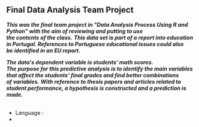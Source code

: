 ## Final Data Analysis Team Project  

***This was the final team project in "Data Analysis Process Using R and Python" 
with the aim of reviewing and putting to use </br> the contents of the class.*** ***This data set is part of a report into education in Portugal.
References to Portuguese educational issues could also </br> be identified in an EU report.***<br />

***The data's dependent variable is students' math scores.***<br />
***The purpose for this predictive analysis is to identify the main variables that affect the students' final grades and find better combinations </br > of variables.*** ***With reference to thesis papers and articles related to student performance, a hypothesis is constructed and a prediction is made.***<br />
<br/>

<!-- <R과 파이썬을 활용한 데이터 분석 과정>에서 수업 내용의 복습과 활용을 목표로하여, 프로젝트를 수행했습니다. <br />
해당 데이터 셋은 포르투갈의 교육문제를 배경으로 수행된 연구의 데이터 일부입니다. <br />
EU 보고서에서도 포르투갈 교육 이슈에 관한 언급을 확인 할 수 있었습니다. <br />

주어진 데이터는 수학점수를 종속변수로 갖는 학생들의 자료입니다. <br />
학생들의 마지막 성적에 영향을 미치는 주요 변수를 확인하고 적합한 변수조합을 찾는 데에 분석 목적을 두었습니다. <br />
또한 학생 성적 수행과 관련한 논문, 기사 등의 내용을 참고하여 가설을 세운 뒤 검증해보는 방식으로 수행했습니다. -->

- Language : 
- 
